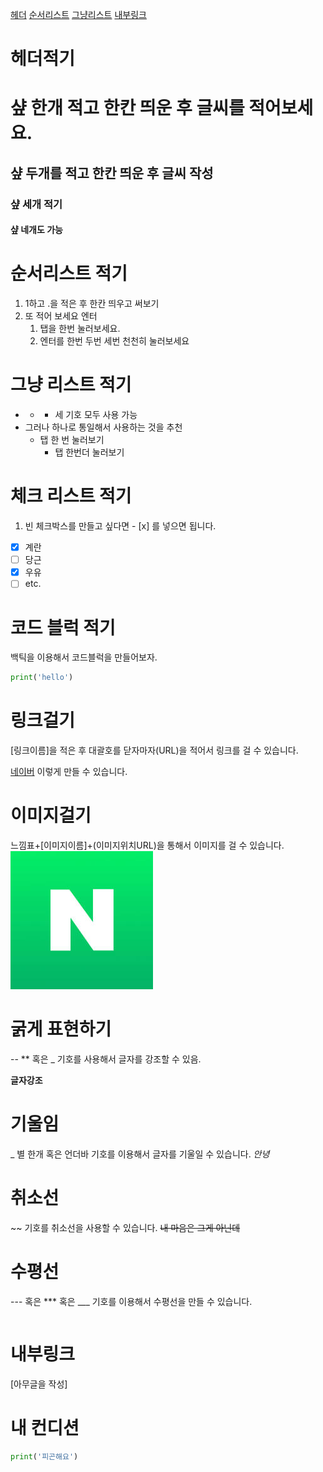 [헤더](#헤더적기)
[순서리스트](#순서리스트-적기)
[그냥리스트](#그냥-리스트-적기)
[내부링크](#내부링크)

# 헤더적기
# 샾 한개 적고 한칸 띄운 후 글씨를 적어보세요.
## 샾 두개를 적고 한칸 띄운 후 글씨 작성
### 샾 세개 적기
#### 샾 네개도 가능

# 순서리스트 적기
1. 1하고 .을 적은 후 한칸 띄우고 써보기
2. 또 적어 보세요 엔터
   1. 탭을 한번 눌러보세요.
   2. 엔터를 한번 두번 세번 천천히 눌러보세요

# 그냥 리스트 적기
- * + 세 기호 모두 사용 가능
- 그러나 하나로 통일해서 사용하는 것을 추천
  - 탭 한 번 눌러보기
    - 탭 한번더 눌러보기

# 체크 리스트 적기
1. 빈 체크박스를 만들고 싶다면 - [x] 를 넣으면 됩니다.

- [x] 계란
- [ ] 당근
- [x] 우유
- [ ] etc.

# 코드 블럭 적기
백틱을 이용해서 코드블럭을 만들어보자.
``` python
print('hello')
```

# 링크걸기
[링크이름]을 적은 후 대괄호를 닫자마자(URL)을 적어서 링크를 걸 수 있습니다.

[네이버](https://www.naver.com)
이렇게 만들 수 있습니다.

# 이미지걸기
느낌표+[이미지이름]+(이미지위치URL)을 통해서 이미지를 걸 수 있습니다.
![네이버](naver.jpg)

# 굵게 표현하기
-- ** 혹은 _ 기호를 사용해서 글자를 강조할 수 있음.

**글자강조**

# 기울임
_ 별 한개 혹은 언더바 기호를 이용해서 글자를 기울일 수 있습니다.
_안녕_

# 취소선
~~ 기호를 취소선을 사용할 수 있습니다.
~~내 마음은 그게 아닌데~~

# 수평선
--- 혹은 *** 혹은 ___ 기호를 이용해서 수평선을 만들 수 있습니다.
~~~
~~~

# 내부링크

[아무글을 작성]


# 내 컨디션
```python
print('피곤해요')
```
